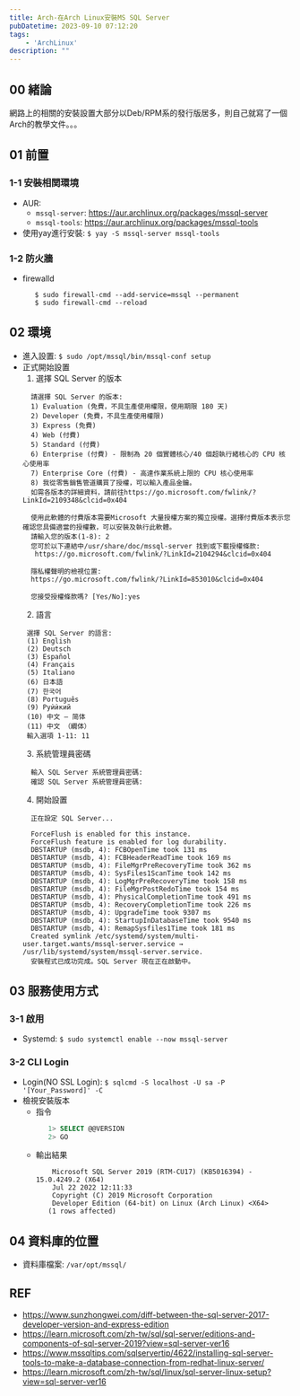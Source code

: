 ```yaml
---
title: Arch-在Arch Linux安裝MS SQL Server
pubDatetime: 2023-09-10 07:12:20
tags: 
    - 'ArchLinux'
description: ""
---
```


## 00 緒論
網路上的相關的安裝設置大部分以Deb/RPM系的發行版居多，則自己就寫了一個Arch的教學文件。。。
<!--more-->

## 01 前置
### 1-1 安裝相関環境
- AUR:
  * `mssql-server`: https://aur.archlinux.org/packages/mssql-server
  * `mssql-tools`: https://aur.archlinux.org/packages/mssql-tools
- 使用yay進行安裝: `$ yay -S mssql-server mssql-tools`
### 1-2 防火牆
- firewalld
  ```
     $ sudo firewall-cmd --add-service=mssql --permanent
     $ sudo firewall-cmd --reload
  ```

## 02 環境
- 進入設置: `$ sudo /opt/mssql/bin/mssql-conf setup `
- 正式開始設置
  1. 選擇 SQL Server 的版本
    ```
      請選擇 SQL Server 的版本:
      1) Evaluation (免費，不具生產使用權限，使用期限 180 天)
      2) Developer (免費，不具生產使用權限)
      3) Express (免費)
      4) Web (付費)
      5) Standard (付費)
      6) Enterprise (付費) - 限制為 20 個實體核心/40 個超執行緒核心的 CPU 核心使用率  
      7) Enterprise Core (付費) - 高達作業系統上限的 CPU 核心使用率  
      8) 我從零售銷售管道購買了授權，可以輸入產品金鑰。
      如需各版本的詳細資料，請前往https://go.microsoft.com/fwlink/?LinkId=2109348&clcid=0x404

      使用此軟體的付費版本需要Microsoft 大量授權方案的獨立授權。選擇付費版本表示您確認您具備適當的授權數，可以安裝及執行此軟體。
      請輸入您的版本(1-8): 2
      您可於以下連結中/usr/share/doc/mssql-server 找到或下載授權條款:
       https://go.microsoft.com/fwlink/?LinkId=2104294&clcid=0x404

      隱私權聲明的檢視位置:
      https://go.microsoft.com/fwlink/?LinkId=853010&clcid=0x404

      您接受授權條款嗎? [Yes/No]:yes
  ```
  2. 語言
   ```
    選擇 SQL Server 的語言:
    (1) English
    (2) Deutsch
    (3) Español
    (4) Français
    (5) Italiano
    (6) 日本語
    (7) 한국어
    (8) Português
    (9) Руѝѝкий
    (10) 中文 – 简体
    (11) 中文 （繝体）
    輸入選項 1-11: 11
   ```
  3. 系統管理員密碼
   ```
     輸入 SQL Server 系統管理員密碼: 
     確認 SQL Server 系統管理員密碼: 
   ```
  4. 開始設置
   ```
     正在設定 SQL Server...

     ForceFlush is enabled for this instance. 
     ForceFlush feature is enabled for log durability.
     DBSTARTUP (msdb, 4): FCBOpenTime took 131 ms
     DBSTARTUP (msdb, 4): FCBHeaderReadTime took 169 ms
     DBSTARTUP (msdb, 4): FileMgrPreRecoveryTime took 362 ms
     DBSTARTUP (msdb, 4): SysFiles1ScanTime took 142 ms
     DBSTARTUP (msdb, 4): LogMgrPreRecoveryTime took 158 ms
     DBSTARTUP (msdb, 4): FileMgrPostRedoTime took 154 ms
     DBSTARTUP (msdb, 4): PhysicalCompletionTime took 491 ms
     DBSTARTUP (msdb, 4): RecoveryCompletionTime took 226 ms
     DBSTARTUP (msdb, 4): UpgradeTime took 9307 ms
     DBSTARTUP (msdb, 4): StartupInDatabaseTime took 9540 ms
     DBSTARTUP (msdb, 4): RemapSysfiles1Time took 181 ms
     Created symlink /etc/systemd/system/multi-user.target.wants/mssql-server.service → /usr/lib/systemd/system/mssql-server.service.
     安裝程式已成功完成。SQL Server 現在正在啟動中。
  ```

## 03 服務使用方式
### 3-1 啟用
- Systemd: `$ sudo systemctl enable --now mssql-server`
### 3-2 CLI Login
- Login(NO SSL Login): `$ sqlcmd -S localhost -U sa -P '[Your_Password]' -C`
- 檢視安裝版本
  * 指令
    ```sql
       1> SELECT @@VERSION
       2> GO
    ```
  * 輸出結果
    ```
        Microsoft SQL Server 2019 (RTM-CU17) (KB5016394) - 15.0.4249.2 (X64) 
        Jul 22 2022 12:11:33 
        Copyright (C) 2019 Microsoft Corporation
        Developer Edition (64-bit) on Linux (Arch Linux) <X64> 
       (1 rows affected)
    ```

## 04 資料庫的位置
- 資料庫檔案: `/var/opt/mssql/`

## REF
- https://www.sunzhongwei.com/diff-between-the-sql-server-2017-developer-version-and-express-edition
- https://learn.microsoft.com/zh-tw/sql/sql-server/editions-and-components-of-sql-server-2019?view=sql-server-ver16
- https://www.mssqltips.com/sqlservertip/4622/installing-sql-server-tools-to-make-a-database-connection-from-redhat-linux-server/
- https://learn.microsoft.com/zh-tw/sql/linux/sql-server-linux-setup?view=sql-server-ver16